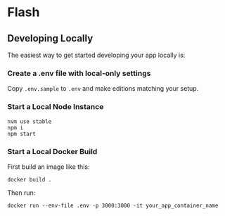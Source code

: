 # Flash 

## Developing Locally

The easiest way to get started developing your app locally is:

### Create a .env file with local-only settings

Copy ```.env.sample``` to ```.env``` and make editions matching your setup.

### Start a Local Node Instance 

```
nvm use stable
npm i
npm start
```

### Start a Local Docker Build

First build an image like this:

```
docker build .
```

Then run:

```
docker run --env-file .env -p 3000:3000 -it your_app_container_name
```
